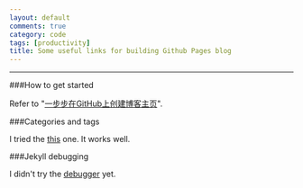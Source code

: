```yaml
---
layout: default
comments: true
category: code
tags: [productivity]
title: Some useful links for building Github Pages blog
---
```

---

###How to get started

Refer to "[一步步在GitHub上创建博客主页](http://www.pchou.info/web-build/2013/01/03/build-github-blog-page-01.html)".

###Categories and tags

I tried the [this](http://www.minddust.com/post/tags-and-categories-on-github-pages/) one. It works well.

###Jekyll debugging

I didn't try the [debugger](https://github.com/octopress/debugger) yet.
